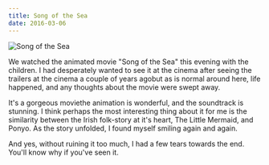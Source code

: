 ```yaml
---
title: Song of the Sea
date: 2016-03-06
---
```


![Song of the Sea](https://source.unsplash.com/npxXWgQ33ZQ/1600x900)

We watched the animated movie "Song of the Sea" this evening with the children. I had desperately wanted to see it at the cinema after seeing the trailers at the cinema a couple of years agobut as is normal around here, life happened, and any thoughts about the movie were swept away.

It's a gorgeous moviethe animation is wonderful, and the soundtrack is stunning. I think perhaps the most interesting thing about it for me is the similarity between the Irish folk-story at it's heart, The Little Mermaid, and Ponyo. As the story unfolded, I found myself smiling again and again.

And yes, without ruining it too much, I had a few tears towards the end. You'll know why if you've seen it.